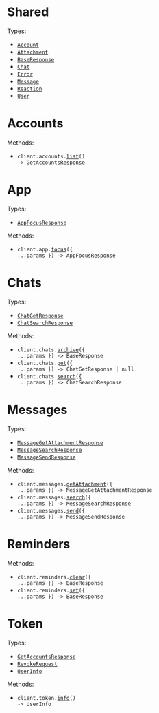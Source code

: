 # Shared

Types:

- <code><a href="./src/resources/shared.ts">Account</a></code>
- <code><a href="./src/resources/shared.ts">Attachment</a></code>
- <code><a href="./src/resources/shared.ts">BaseResponse</a></code>
- <code><a href="./src/resources/shared.ts">Chat</a></code>
- <code><a href="./src/resources/shared.ts">Error</a></code>
- <code><a href="./src/resources/shared.ts">Message</a></code>
- <code><a href="./src/resources/shared.ts">Reaction</a></code>
- <code><a href="./src/resources/shared.ts">User</a></code>

# Accounts

Methods:

- <code title="get /v0/get-accounts">client.accounts.<a href="./src/resources/accounts.ts">list</a>() -> GetAccountsResponse</code>

# App

Types:

- <code><a href="./src/resources/app.ts">AppFocusResponse</a></code>

Methods:

- <code title="post /v0/open-app">client.app.<a href="./src/resources/app.ts">focus</a>({ ...params }) -> AppFocusResponse</code>

# Chats

Types:

- <code><a href="./src/resources/chats.ts">ChatGetResponse</a></code>
- <code><a href="./src/resources/chats.ts">ChatSearchResponse</a></code>

Methods:

- <code title="post /v0/archive-chat">client.chats.<a href="./src/resources/chats.ts">archive</a>({ ...params }) -> BaseResponse</code>
- <code title="get /v0/get-chat">client.chats.<a href="./src/resources/chats.ts">get</a>({ ...params }) -> ChatGetResponse | null</code>
- <code title="get /v0/search-chats">client.chats.<a href="./src/resources/chats.ts">search</a>({ ...params }) -> ChatSearchResponse</code>

# Messages

Types:

- <code><a href="./src/resources/messages.ts">MessageGetAttachmentResponse</a></code>
- <code><a href="./src/resources/messages.ts">MessageSearchResponse</a></code>
- <code><a href="./src/resources/messages.ts">MessageSendResponse</a></code>

Methods:

- <code title="post /v0/get-attachment">client.messages.<a href="./src/resources/messages.ts">getAttachment</a>({ ...params }) -> MessageGetAttachmentResponse</code>
- <code title="get /v0/search-messages">client.messages.<a href="./src/resources/messages.ts">search</a>({ ...params }) -> MessageSearchResponse</code>
- <code title="post /v0/send-message">client.messages.<a href="./src/resources/messages.ts">send</a>({ ...params }) -> MessageSendResponse</code>

# Reminders

Methods:

- <code title="post /v0/clear-chat-reminder">client.reminders.<a href="./src/resources/reminders.ts">clear</a>({ ...params }) -> BaseResponse</code>
- <code title="post /v0/set-chat-reminder">client.reminders.<a href="./src/resources/reminders.ts">set</a>({ ...params }) -> BaseResponse</code>

# Token

Types:

- <code><a href="./src/resources/token.ts">GetAccountsResponse</a></code>
- <code><a href="./src/resources/token.ts">RevokeRequest</a></code>
- <code><a href="./src/resources/token.ts">UserInfo</a></code>

Methods:

- <code title="get /oauth/userinfo">client.token.<a href="./src/resources/token.ts">info</a>() -> UserInfo</code>
